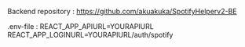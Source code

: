 Backend repository : https://github.com/akuakuka/SpotifyHelperv2-BE

.env-file :
REACT_APP_APIURL=YOURAPIURL
REACT_APP_LOGINURL=YOURAPIURL/auth/spotify
